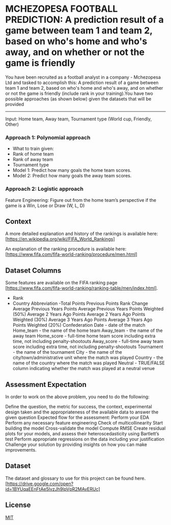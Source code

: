 # MCHEZOPESA FOOTBALL PREDICTION: A prediction result of a game between team 1 and team 2, based on who's home and who's away, and on whether or not the game is friendly

You have been recruited as a football analyst in a company - Mchezopesa Ltd and tasked to accomplish this: A prediction result of a game between team 1 and team 2, based on who's home and who's away, and on whether or not the game is friendly (include rank in your training).You have two possible approaches (as  shown below) given the datasets that will be provided

*****************
Input: Home team, Away team, Tournament type (World cup, Friendly, Other)

### Approach 1: Polynomial approach

- What to train given:
- Rank of home team
- Rank of away team
- Tournament type
- Model 1: Predict how many goals the home team scores.
- Model 2: Predict how many goals the away team scores.

### Approach 2: Logistic approach

Feature Engineering: Figure out from the home team’s perspective if the game is a Win, Lose or Draw (W, L, D)
## Context

A more detailed explanation and history of the rankings is available here: [https://en.wikipedia.org/wiki/FIFA_World_Rankings] 

An explanation of the ranking procedure is available here: [https://www.fifa.com/fifa-world-ranking/procedure/men.html]

## Dataset Columns

Some features are available on the FIFA ranking page [https://www.fifa.com/fifa-world-ranking/ranking-table/men/index.html].

- Rank
- Country Abbreviation
-Total Points
Previous Points
Rank Change
Average Previous Years Points
Average Previous Years Points Weighted (50%)
Average 2 Years Ago Points
Average 2 Years Ago Points Weighted (30%)
Average 3 Years Ago Points
Average 3 Years Ago Points Weighted (20%)
Confederation
Date - date of the match
Home_team - the name of the home team
Away_team - the name of the away team
Home_score - full-time home team score including extra time, not including penalty-shootouts
Away_score - full-time away team score including extra time, not including penalty-shootouts
Tournament - the name of the tournament
City - the name of the city/town/administrative unit where the match was played
Country - the name of the country where the match was played
Neutral - TRUE/FALSE column indicating whether the match was played at a neutral venue

## Assessment Expectation
In order to work on the above problem, you need to do the following:

Define the question, the metric for success, the context, experimental design taken and the appropriateness of the available data to answer the given question
Expected flow for the assessment:
Perform your EDA
Perform any necessary feature engineering 
Check of multicollinearity
Start building the model
Cross-validate the model
Compute RMSE
Create residual plots for your models, and assess their heteroscedasticity using Bartlett’s test
Perform appropriate regressions on the data including your justification
Challenge your solution by providing insights on how you can make improvements.

## Dataset

The dataset and glossary to use for this project can be found here. [https://drive.google.com/open?id=1BYUqaEEnFtAe5lvzJh9lpVpR2MAvERUc] 

## License
[MIT](https://choosealicense.com/licenses/mit/)
